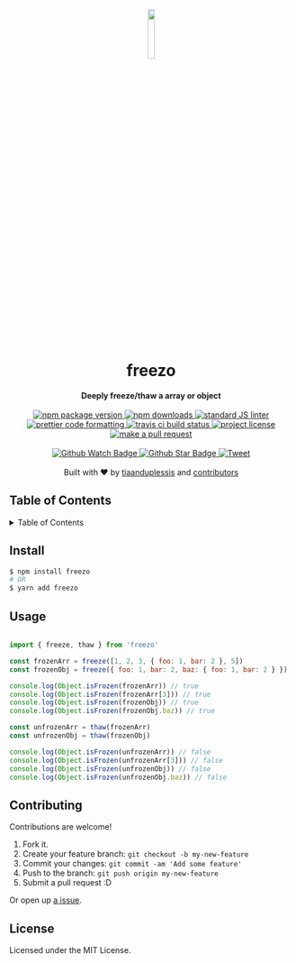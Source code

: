 <div align="center">
  <img width="15%" src="http://vignette2.wikia.nocookie.net/disney/images/a/a8/Frozone_Full_Body.jpg/revision/latest?cb=20150215212808" alt=""/>
</div>
<h1 align="center">freezo</h1>
<div align="center">
  <strong>Deeply freeze/thaw a array or object</strong>
</div>
<br>
<div align="center">
  <a href="https://npmjs.org/package/@tiaanduplessis/freezo">
    <img src="https://img.shields.io/npm/v/@tiaanduplessis/freezo.svg?style=flat-square" alt="npm package version" />
  </a>
  <a href="https://npmjs.org/package/@tiaanduplessis/freezo">
  <img src="https://img.shields.io/npm/dm/@tiaanduplessis/freezo.svg?style=flat-square" alt="npm downloads" />
  </a>
  <a href="https://github.com/feross/standard">
    <img src="https://img.shields.io/badge/code%20style-standard-brightgreen.svg?style=flat-square" alt="standard JS linter" />
  </a>
  <a href="https://github.com/prettier/prettier">
    <img src="https://img.shields.io/badge/styled_with-prettier-ff69b4.svg?style=flat-square" alt="prettier code formatting" />
  </a>
  <a href="https://travis-ci.org/tiaanduplessis/freezo">
    <img src="https://img.shields.io/travis/tiaanduplessis/freezo.svg?style=flat-square" alt="travis ci build status" />
  </a>
  <a href="https://github.com/tiaanduplessis/freezo/blob/master/LICENSE">
    <img src="https://img.shields.io/npm/l/@tiaanduplessis/freezo.svg?style=flat-square" alt="project license" />
  </a>
  <a href="http://makeapullrequest.com">
    <img src="https://img.shields.io/badge/PRs-welcome-brightgreen.svg?style=flat-square" alt="make a pull request" />
  </a>
</div>
<br>
<div align="center">
  <a href="https://github.com/tiaanduplessis/freezo/watchers">
    <img src="https://img.shields.io/github/watchers/tiaanduplessis/freezo.svg?style=social" alt="Github Watch Badge" />
  </a>
  <a href="https://github.com/tiaanduplessis/freezo/stargazers">
    <img src="https://img.shields.io/github/stars/tiaanduplessis/freezo.svg?style=social" alt="Github Star Badge" />
  </a>
  <a href="https://twitter.com/intent/tweet?text=Check%20out%20freezo!%20https://github.com/tiaanduplessis/freezo%20%F0%9F%91%8D">
    <img src="https://img.shields.io/twitter/url/https/github.com/tiaanduplessis/freezo.svg?style=social" alt="Tweet" />
  </a>
</div>
<br>
<div align="center">
  Built with ❤︎ by <a href="https://github.com/tiaanduplessis">tiaanduplessis</a> and <a href="https://github.com/tiaanduplessis/freezo/contributors">contributors</a>
</div>

<h2>Table of Contents</h2>
<details>
  <summary>Table of Contents</summary>
  <li><a href="#install">Install</a></li>
  <li><a href="#usage">Usage</a></li>
  <li><a href="#contribute">Contribute</a></li>
  <li><a href="#license">License</a></li>
</details>

## Install

```sh
$ npm install freezo
# OR
$ yarn add freezo
```

## Usage

```js

import { freeze, thaw } from 'freezo'

const frozenArr = freeze([1, 2, 3, { foo: 1, bar: 2 }, 5])
const frozenObj = freeze({ foo: 1, bar: 2, baz: { foo: 1, bar: 2 } })

console.log(Object.isFrozen(frozenArr)) // true
console.log(Object.isFrozen(frozenArr[3])) // true
console.log(Object.isFrozen(frozenObj)) // true
console.log(Object.isFrozen(frozenObj.baz)) // true

const unfrozenArr = thaw(frozenArr)
const unfrozenObj = thaw(frozenObj)

console.log(Object.isFrozen(unfrozenArr)) // false
console.log(Object.isFrozen(unfrozenArr[3])) // false
console.log(Object.isFrozen(unfrozenObj)) // false
console.log(Object.isFrozen(unfrozenObj.baz)) // false
```

## Contributing

Contributions are welcome!

1. Fork it.
2. Create your feature branch: `git checkout -b my-new-feature`
3. Commit your changes: `git commit -am 'Add some feature'`
4. Push to the branch: `git push origin my-new-feature`
5. Submit a pull request :D

Or open up [a issue](https://github.com/tiaanduplessis/freezo/issues).

## License

Licensed under the MIT License.
